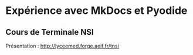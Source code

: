 # Expérience avec MkDocs et Pyodide

## Cours de Terminale NSI 

Présentation : http://lyceemed.forge.aeif.fr/tnsi
